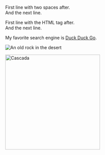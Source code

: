 First line with two spaces after.  
And the next line.

First line with the HTML tag after.<br>
And the next line.

My favorite search engine is [Duck Duck Go](https://duckduckgo.com "The best search engine for privacy").

![An old rock in the desert](https://www.thewowstyle.com/wp-content/uploads/2015/01/nature-desktop-background-1691.jpg "Shiprock, New Mexico by Beau Rogers")

<img src="https://www.thewowstyle.com/wp-content/uploads/2015/01/nature-desktop-background-1691.jpg" width="300" alt="Cascada">
